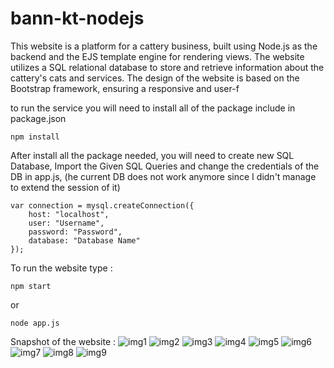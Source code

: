 # bann-kt-nodejs
This website is a platform for a cattery business, built using Node.js as the backend and the EJS template engine for rendering views. The website utilizes a SQL relational database to store and retrieve information about the cattery's cats and services. The design of the website is based on the Bootstrap framework, ensuring a responsive and user-f

to run the service you will need to install all of the package include in package.json
```
npm install
```

After install all the package needed, you will need to create new SQL Database, Import the Given SQL Queries and change the credentials of the DB in app.js,
(he current DB does not work anymore since I didn't manage to extend the session of it)
```
var connection = mysql.createConnection({
    host: "localhost",
    user: "Username",
    password: "Password",
    database: "Database Name"
});
```

To run the website type :

```
npm start
```
or 
```
node app.js
```

Snapshot of the website :
<img src="./images/1home1.png" alt="img1">
<img src="./images/2aboutus.png" alt="img2">
<img src="./images/3catlist.png" alt="img3">
<img src="./images/4sir-dam.png" alt="img4">
<img src="./images/5-contact.png" alt="img5">
<img src="./images/11-login.png" alt="img6">
<img src="./images/12-cat.png" alt="img7">
<img src="./images/13-parent.png" alt="img8">
<img src="./images/14-tips.png" alt="img9">
